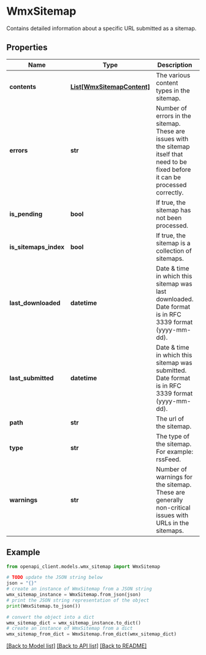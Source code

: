 # WmxSitemap

Contains detailed information about a specific URL submitted as a sitemap.

## Properties

Name | Type | Description | Notes
------------ | ------------- | ------------- | -------------
**contents** | [**List[WmxSitemapContent]**](WmxSitemapContent.md) | The various content types in the sitemap. | [optional] 
**errors** | **str** | Number of errors in the sitemap. These are issues with the sitemap itself that need to be fixed before it can be processed correctly. | [optional] 
**is_pending** | **bool** | If true, the sitemap has not been processed. | [optional] 
**is_sitemaps_index** | **bool** | If true, the sitemap is a collection of sitemaps. | [optional] 
**last_downloaded** | **datetime** | Date &amp; time in which this sitemap was last downloaded. Date format is in RFC 3339 format (yyyy-mm-dd). | [optional] 
**last_submitted** | **datetime** | Date &amp; time in which this sitemap was submitted. Date format is in RFC 3339 format (yyyy-mm-dd). | [optional] 
**path** | **str** | The url of the sitemap. | [optional] 
**type** | **str** | The type of the sitemap. For example: rssFeed. | [optional] 
**warnings** | **str** | Number of warnings for the sitemap. These are generally non-critical issues with URLs in the sitemaps. | [optional] 

## Example

```python
from openapi_client.models.wmx_sitemap import WmxSitemap

# TODO update the JSON string below
json = "{}"
# create an instance of WmxSitemap from a JSON string
wmx_sitemap_instance = WmxSitemap.from_json(json)
# print the JSON string representation of the object
print(WmxSitemap.to_json())

# convert the object into a dict
wmx_sitemap_dict = wmx_sitemap_instance.to_dict()
# create an instance of WmxSitemap from a dict
wmx_sitemap_from_dict = WmxSitemap.from_dict(wmx_sitemap_dict)
```
[[Back to Model list]](../README.md#documentation-for-models) [[Back to API list]](../README.md#documentation-for-api-endpoints) [[Back to README]](../README.md)



